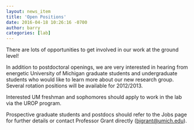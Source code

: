 ```yaml
---
layout: news_item
title: 'Open Positions'
date: 2016-04-18 10:26:16 -0700
author: barry
categories: [lab]
---
```


There are lots of opportunities to get involved in our work at the ground level!

In addition to postdoctoral openings, we are very interested in hearing from energetic University of Michigan graduate students and undergraduate students who would like to learn more about our new research group. Several rotation positions will be available for 2012/2013.

Interested UM freshman and sophomores should apply to work in the lab via the UROP program.

Prospective graduate students and postdocs should refer to the Jobs page for further details or contact Professor Grant directly (<bjgrant@umich.edu>).

